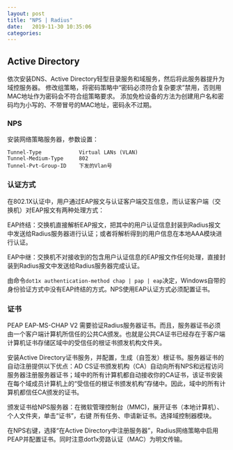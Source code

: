 ```yaml
---
layout: post
title: "NPS | Radius" 
date:   2019-11-30 10:35:06
categories: 
---
```


<!-- more -->

## Active Directory

依次安装DNS、Active Directory轻型目录服务和域服务，然后将此服务器提升为域控服务器。
修改组策略，将密码策略中“密码必须符合复杂要求”禁用，否则用MAC地址作为密码会不符合组策略要求。
添加免检设备的方法为创建用户名和密码均为小写的、不带冒号的MAC地址，密码永不过期。

### NPS

安装网络策略服务器，参数设置：
```
Tunnel-Type            Virtual LANs (VLAN)
Tunnel-Medium-Type     802
Tunnel-Pvt-Group-ID    下发的Vlan号

```

### 认证方式

在802.1X认证中，用户通过EAP报文与认证客户端交互信息，而认证客户端（交换机）对EAP报文有两种处理方式：

EAP终结：交换机直接解析EAP报文，把其中的用户认证信息封装到Radius报文中发送给Radius服务器进行认证；或者将解析得到的用户信息在本地AAA模块进行认证。

EAP中继：交换机不对接收到的包含用户认证信息的EAP报文作任何处理，直接封装到Radius报文中发送给Radius服务器完成认证。

由命令`dot1x authentication-method chap | pap | eap`决定，Windows自带的身份验证方式中没有EAP终结的方式。NPS使用EAP认证方式必须配置证书。

### 证书

PEAP EAP-MS-CHAP V2 需要验证Radius服务器证书。而且，服务器证书必须由一个客户端计算机所信任的公共CA颁发。也就是公共CA证书已经存在于客户端计算机证书存储区域中的受信任的根证书颁发机构文件夹。

安装Active Directory证书服务，并配置，生成（自签发）根证书。服务器证书的自动注册提供以下优点：AD CS证书颁发机构（CA）自动向所有NPS和远程访问服务器注册服务器证书；域中的所有计算机都自动接收你的CA证书，该证书安装在每个域成员计算机上的“受信任的根证书颁发机构”存储中。因此，域中的所有计算机都信任CA颁发的证书。

颁发证书给NPS服务器：在微软管理控制台（MMC)，展开证书（本地计算机）、个人文件夹，单击“证书”，右键 所有任务、申请新证书。选择域控制器模块。

在NPS右键，选择“在Active Directory中注册服务器”，Radius网络策略中启用PEAP并配置证书。同时注意dot1x旁路认证（MAC）为明文传输。
